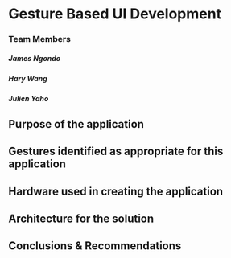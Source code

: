 # Gesture Based UI Development

### Team Members
##### James Ngondo
##### Hary Wang
##### Julien Yaho

## Purpose of the application 

## Gestures identified as appropriate for this application 

## Hardware used in creating the application

## Architecture for the solution 

## Conclusions & Recommendations

